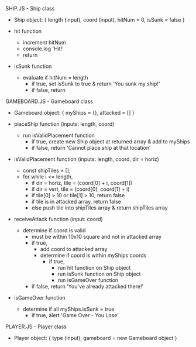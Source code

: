<!-- TO RUN:
- 'npm install'
- 'npm run dev'
- open localhost:8080 on browser


TO ADD A LOCAL IMAGE TO JS FILE:
import odinImage from './images/odin.png'

const image = document.createElement('img')
image.src = odinImage

document.body.appendChild(image) -->



SHIP.JS - Ship class
- Ship object: { length (input), coord (input), hitNum = 0, isSunk = false }

- hit function
    - increment hitNum
    - console.log 'Hit!'
    - return

- isSunk function
    - evaluate if hitNum = length
        - if true, set isSunk to true & return 'You sunk my ship!'
        - if false, return



GAMEBOARD.JS - Gameboard class
- Gameboard object: { myShips = {}, attacked = [] }

- placeShip function (inputs: length, coord)
    - run isValidPlacement function
        - if true, create new Ship object at returned array & add to myShips
        - if false, return 'Cannot place ship at that location'

- isValidPlacement function (inputs: length, coord, dir = horiz)
    - const shipTiles = [];
    - for while i <= length, 
        - if dir = horiz, tile = (coord[0] + i, coord[1])
        - if dir = vert, tile = (coord[0], coord[1] + i)
        - if tile[0] > 10 or tile[1] > 10, return false
        - if tile is in attacked array, return false
        - else push tile into shipTiles array & return shipTiles array

- receiveAttack function (input: coord)
    - determine if coord is valid
        - must be within 10x10 square and not in attacked array
        - if true,
            - add coord to attacked array
            - determine if coord is within myShips coords
                - if true, 
                    - run hit function on Ship object
                    - run isSunk function on Ship object
                    - run isGameOver function 
        - if false, return 'You've already attacked there!'

- isGameOver function
    - determine if all myShips.isSunk = true
        - if true, alert 'Game Over - You Lose'



PLAYER.JS - Player class
- Player object: { type (input), gameboard = new Gameboard object }